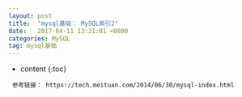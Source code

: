 ```yaml
---
layout: post
title:  "mysql基础： MySQL索引2"
date:   2017-04-11 13:31:01 +0800
categories: MySQL
tag: mysql基础
---
```


* content
{:toc}

``` 参考链接： https://tech.meituan.com/2014/06/30/mysql-index.html```

